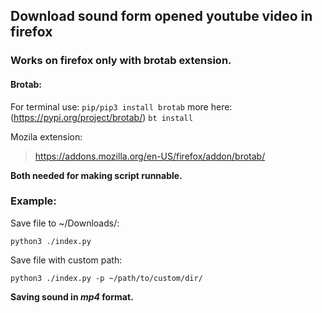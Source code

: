 ## Download sound form opened youtube video in firefox

### Works on firefox only with brotab extension.

#### Brotab: 

For terminal use:
`pip/pip3 install brotab` more here: (https://pypi.org/project/brotab/)
`bt install`

Mozila extension:
> https://addons.mozilla.org/en-US/firefox/addon/brotab/

**Both needed for making script runnable.**

### Example: 

Save file to ~/Downloads/:

`python3 ./index.py`

Save file with custom path:

`python3 ./index.py -p ~/path/to/custom/dir/`

**Saving sound in _mp4_ format.**
